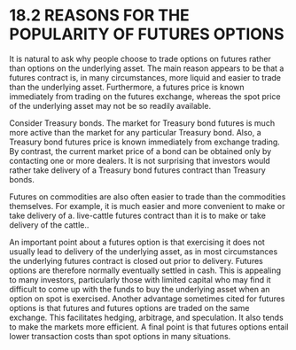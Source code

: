 # 18.2  REASONS FOR THE POPULARITY OF FUTURES OPTIONS  

It is natural to ask why people choose to trade options on futures rather than options on the underlying asset. The main reason appears to be that a futures contract is, in many circumstances, more liquid and easier to trade than the underlying asset. Furthermore, a futures price is known immediately from trading on the futures exchange, whereas the spot price of the underlying asset may not be so readily available.  

Consider Treasury bonds. The market for Treasury bond futures is much more active than the market for any particular Treasury bond. Also, a Treasury bond futures price is known immediately from exchange trading. By contrast, the current market price of a bond can be obtained only by contacting one or more dealers. It is not surprising that investors would rather take delivery of a Treasury bond futures contract than Treasury bonds.  

Futures on commodities are also often easier to trade than the commodities themselves. For example, it is much easier and more convenient to make or take delivery of a. live-cattle futures contract than it is to make or take delivery of the cattle..  

An important point about a futures option is that exercising it does not usually lead to delivery of the underlying asset, as in most circumstances the underlying futures contract is closed out prior to delivery. Futures options are therefore normally eventually settled in cash. This is appealing to many investors, particularly those with limited capital who may find it difficult to come up with the funds to buy the underlying asset when an option on spot is exercised. Another advantage sometimes cited for futures options is that futures and futures options are traded on the same exchange. This facilitates hedging, arbitrage, and speculation. It also tends to make the markets more efficient. A final point is that futures options entail lower transaction costs than spot options in many situations.  
